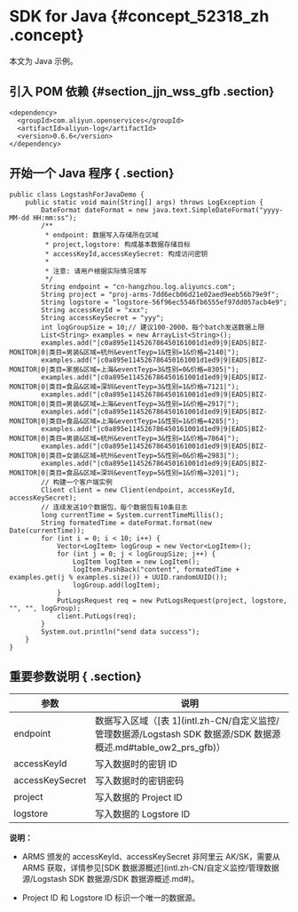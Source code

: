 # SDK for Java {#concept_52318_zh .concept}

本文为 Java 示例。

## 引入 POM 依赖 {#section_jjn_wss_gfb .section}

```
<dependency>
  <groupId>com.aliyun.openservices</groupId>
  <artifactId>aliyun-log</artifactId>
  <version>0.6.6</version>
</dependency>
```

## 开始一个 Java 程序 { .section}

```
public class LogstashForJavaDemo {
    public static void main(String[] args) throws LogException {
        DateFormat dateFormat = new java.text.SimpleDateFormat("yyyy-MM-dd HH:mm:ss");
        /**
         * endpoint: 数据写入存储所在区域 
         * project,logstore: 构成基本数据存储目标
         * accessKeyId,accessKeySecret: 构成访问密钥
         * 
         * 注意: 请用户根据实际情况填写
         */
        String endpoint = "cn-hangzhou.log.aliyuncs.com";
        String project = "proj-arms-7dd6ecb06d21e02aed9eeb56b79e9f";
        String logstore = "logstore-56f96ec5546fb6555ef97dd057acb4e9";
        String accessKeyId = "xxx";
        String accessKeySecret = "yyy";
        int logGroupSize = 10;// 建议100-2000，每个batch发送数据上限
        List<String> examples = new ArrayList<String>();
        examples.add("|c0a895e114526786450161001d1ed9|9|EADS|BIZ-MONITOR|0|类目=男装&区域=杭州&eventTeyp=1&性别=1&价格=2140|");
        examples.add("|c0a895e114526786450161001d1ed9|9|EADS|BIZ-MONITOR|0|类目=家居&区域=上海&eventTeyp=3&性别=0&价格=8305|");
        examples.add("|c0a895e114526786450161001d1ed9|9|EADS|BIZ-MONITOR|0|类目=食品&区域=深圳&eventTeyp=3&性别=1&价格=7121|");
        examples.add("|c0a895e114526786450161001d1ed9|9|EADS|BIZ-MONITOR|0|类目=男装&区域=上海&eventTeyp=3&性别=1&价格=2917|");
        examples.add("|c0a895e114526786450161001d1ed9|9|EADS|BIZ-MONITOR|0|类目=食品&区域=上海&eventTeyp=1&性别=1&价格=4285|");
        examples.add("|c0a895e114526786450161001d1ed9|9|EADS|BIZ-MONITOR|0|类目=男装&区域=杭州&eventTeyp=3&性别=1&价格=7864|");
        examples.add("|c0a895e114526786450161001d1ed9|9|EADS|BIZ-MONITOR|0|类目=女装&区域=杭州&eventTeyp=5&性别=0&价格=2983|");
        examples.add("|c0a895e114526786450161001d1ed9|9|EADS|BIZ-MONITOR|0|类目=食品&区域=深圳&eventTeyp=5&性别=1&价格=3201|");
        // 构建一个客户端实例
        Client client = new Client(endpoint, accessKeyId, accessKeySecret);
        // 连续发送10个数据包，每个数据包有10条日志
        long currentTime = System.currentTimeMillis();
        String formatedTime = dateFormat.format(new Date(currentTime));
        for (int i = 0; i < 10; i++) {
            Vector<LogItem> logGroup = new Vector<LogItem>();
            for (int j = 0; j < logGroupSize; j++) {
                LogItem logItem = new LogItem();
                logItem.PushBack("content", formatedTime + examples.get(j % examples.size()) + UUID.randomUUID());
                logGroup.add(logItem);
            }
            PutLogsRequest req = new PutLogsRequest(project, logstore, "", "", logGroup);
            client.PutLogs(req);
        }
        System.out.println("send data success");
    }
}
```

## 重要参数说明 { .section}

|参数|说明|
|--|--|
|endpoint|数据写入区域（[表 1](intl.zh-CN/自定义监控/管理数据源/Logstash SDK 数据源/SDK 数据源概述.md#table_ow2_prs_gfb)）|
|accessKeyId|写入数据时的密钥 ID|
|accessKeySecret|写入数据时的密钥密码|
|project|写入数据的 Project ID|
|logstore|写入数据的 Logstore ID|

**说明：** 

-   ARMS 颁发的 accessKeyId、accessKeySecret 非阿里云 AK/SK，需要从 ARMS 获取，详情参见[SDK 数据源概述](intl.zh-CN/自定义监控/管理数据源/Logstash SDK 数据源/SDK 数据源概述.md#)。

-   Project ID 和 Logstore ID 标识一个唯一的数据源。


